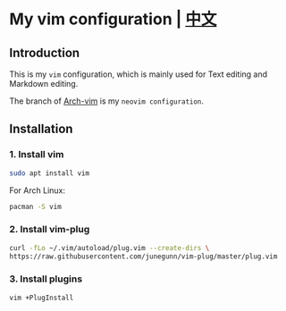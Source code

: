
# My vim configuration | [中文](README_zh.md)

## Introduction

This is my `vim` configuration, which is mainly used for Text editing and Markdown editing.

The branch of [Arch-vim](https://github.com/ttiee/vim-config/tree/Arch-vim) is my `neovim configuration`.

## Installation

### 1. Install vim

```bash
sudo apt install vim
```
For Arch Linux:
```bash
pacman -S vim
```

### 2. Install vim-plug

```bash
curl -fLo ~/.vim/autoload/plug.vim --create-dirs \
https://raw.githubusercontent.com/junegunn/vim-plug/master/plug.vim
```

### 3. Install plugins

```bash
vim +PlugInstall
```
